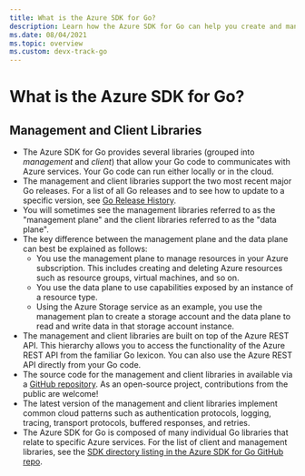 ```yaml
---
title: What is the Azure SDK for Go?
description: Learn how the Azure SDK for Go can help you create and manage Azure resources.
ms.date: 08/04/2021
ms.topic: overview
ms.custom: devx-track-go
---
```

# What is the Azure SDK for Go?

## Management and Client Libraries

- The Azure SDK for Go provides several libraries (grouped into *management* and *client*) that allow your Go code to communicates with Azure services. Your Go code can run either locally or in the cloud.
- The management and client libraries support the two most recent major Go releases. For a list of all Go releases and to see how to update to a specific version, see [Go Release History](https://golang.org/doc/devel/release.html).
- You will sometimes see the management libraries referred to as the "management plane" and the client libraries referred to as the "data plane".
- The key difference between the management plane and the data plane can best be explained as follows:
    - You use the management plane to manage resources in your Azure subscription. This includes creating and deleting Azure resources such as resource groups, virtual machines, and so on.
    - You use the data plane to use capabilities exposed by an instance of a resource type.
    - Using the Azure Storage service as an example, you use the management plan to create a storage account and the data plane to read and write data in that storage account instance.
- The management and client libraries are built on top of the Azure REST API. This hierarchy allows you to access the functionality of the Azure REST API from the familiar Go lexicon. You can also use the Azure REST API directly from your Go code.
- The source code for the management and client libraries in available via a [GitHub repository](https://github.com/Azure/azure-sdk-for-go). As an open-source project, contributions from the public are welcome!
- The latest version of the management and client libraries implement common cloud patterns such as authentication protocols, logging, tracing, transport protocols, buffered responses, and retries.
- The Azure SDK for Go is composed of many individual Go libraries that relate to specific Azure services. For the list of client and management libraries, see the [SDK directory listing in the Azure SDK for Go GitHub repo](https://github.com/Azure/azure-sdk-for-go/tree/main/sdk).
